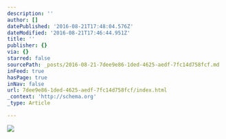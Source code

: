 ```yaml
---
description: ''
author: []
datePublished: '2016-08-21T17:48:04.576Z'
dateModified: '2016-08-21T17:46:44.951Z'
title: ''
publisher: {}
via: {}
starred: false
sourcePath: _posts/2016-08-21-7dee9e86-1ded-4625-aedf-7fc14d758fcf.md
inFeed: true
hasPage: true
inNav: false
url: 7dee9e86-1ded-4625-aedf-7fc14d758fcf/index.html
_context: 'http://schema.org'
_type: Article

---
```

![](https://the-grid-user-content.s3-us-west-2.amazonaws.com/347b7df9-da43-40c6-9fe5-a16c95bb4bd2.jpg)